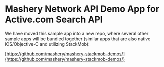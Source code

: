 Mashery Network API Demo App for Active.com Search API
==================================================================
We have moved this sample app into a new repo, where several other
sample apps will be bundled together (similar apps that are also
native iOS/Objective-C and utilizing StackMob):

[https://github.com/mashery/mashery-stackmob-demos/](https://github.com/mashery/mashery-stackmob-demos/)